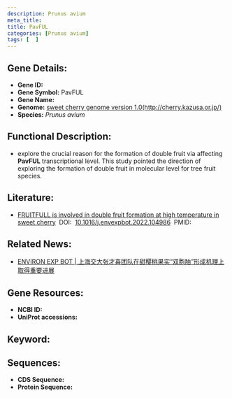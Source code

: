 ```yaml
---
description: Prunus avium
meta_title:
title: PavFUL
categories: [Prunus avium]
tags: [  ]
---
```


## Gene Details:
- **Gene ID:**	[]()
- **Gene Symbol:** PavFUL
- **Gene Name:** 
- **Genome:** [sweet cherry genome version 1.0(http://cherry.kazusa.or.jp/)]()
- **Species:** *Prunus avium*

## Functional Description:
   - explore the crucial reason for the formation of double fruit via affecting **PavFUL** transcriptional level. This study pointed the direction of exploring the formation of double fruit in molecular level for tree fruit species.

## Literature:
   - [FRUITFULL is involved in double fruit formation at high temperature in sweet cherry]( https://www.sciencedirect.com/science/article/abs/pii/S0098847222002088)&nbsp;&nbsp;DOI:&nbsp;&nbsp;[10.1016/j.envexpbot.2022.104986](https://www.sciencedirect.com/science/article/abs/pii/S0098847222002088)&nbsp;&nbsp;PMID:&nbsp;&nbsp;[](https://pubmed.ncbi.nlm.nih.gov//)

## Related News:
   - [ENVIRON EXP BOT | 上海交大张才喜团队在甜樱桃果实“双胞胎”形成机理上取得重要进展](https://mp.weixin.qq.com/s?__biz=Mzg3MDEwNDEyMg==&mid=2247534453&idx=5&sn=4d3d88d2b4202450fd73afaa7a5e4f75&chksm=ce90ea20f9e76336230976c37f1a1269536ed2f8f92eb5037e265e7898a7bcb3ff3af1f2dd07&scene=27#wechat_redirect)

## Gene Resources:
- **NCBI ID:** [](https://www.ncbi.nlm.nih.gov/gene/?term=)
- **UniProt accessions:** [](https://www.uniprot.org/uniprotkb//entry)

## Keyword:


## Sequences:
- **CDS Sequence:**
- **Protein Sequence:**
